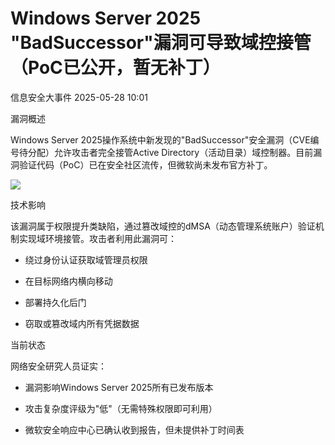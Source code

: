 #  Windows Server 2025 "BadSuccessor"漏洞可导致域控接管（PoC已公开，暂无补丁）   
 信息安全大事件   2025-05-28 10:01  
  
漏洞概述  
  
Windows Server 2025操作系统中新发现的"BadSuccessor"安全漏洞（CVE编号待分配）允许攻击者完全接管Active Directory（活动目录）域控制器。目前漏洞验证代码（PoC）已在安全社区流传，但微软尚未发布官方补丁。  
  
![](https://mmbiz.qpic.cn/sz_mmbiz_png/JqliagemfTA7np4uoibkLHSbclOCmNLeYiaqM6qIRylZV9Cyv8QOljiaz2yEvAudAemo9mJXibRib6ibjVJXwJcrGypDQ/640?wx_fmt=png&from=appmsg "")  
  
  
技术影响  
  
该漏洞属于权限提升类缺陷，通过篡改域控的dMSA（动态管理系统账户）验证机制实现域环境接管。攻击者利用此漏洞可：  
- 绕过身份认证获取域管理员权限  
  
- 在目标网络内横向移动  
  
- 部署持久化后门  
  
- 窃取或篡改域内所有凭据数据  
  
当前状态  
  
网络安全研究人员证实：  
- 漏洞影响Windows Server 2025所有已发布版本  
  
- 攻击复杂度评级为"低"（无需特殊权限即可利用）  
  
- 微软安全响应中心已确认收到报告，但未提供补丁时间表  
  

